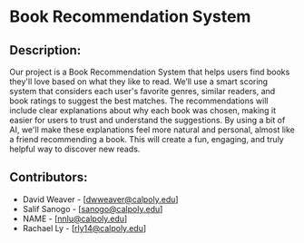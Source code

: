 # Book Recommendation System
## Description:
Our project is a Book Recommendation System that helps users find books they'll love based on what they like to read. We’ll use a smart scoring system that considers each user's favorite genres, similar readers, and book ratings to suggest the best matches. The recommendations will include clear explanations about why each book was chosen, making it easier for users to trust and understand the suggestions. By using a bit of AI, we'll make these explanations feel more natural and personal, almost like a friend recommending a book. This will create a fun, engaging, and truly helpful way to discover new reads.
## Contributors:
- David Weaver - [dwweaver@calpoly.edu]
- Salif Sanogo - [sanogo@calpoly.edu]
- NAME - [nnlu@calpoly.edu]
- Rachael Ly - [rly14@calpoly.edu]
